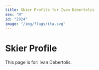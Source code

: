 ```yaml
---
title: Skier Profile for Ivan Debertolis
sex: "M"
id: "2924"
image: "/img/flags/ita.svg" 
---
```


# Skier Profile

This page is for: Ivan Debertolis.
    